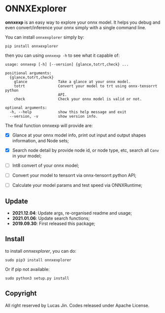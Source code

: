 # ONNXExplorer


**onnxexp** is an easy way to explore your onnx model. It helps you debug and even convert/inference your onnx simply with a single command line.

You can install `onnxexplorer` simply by:

```
pip install onnxexplorer
```

then you can using `onnxexp -h` to see what it capable of:

```
usage: onnxexp [-h] [--version] {glance,totrt,check} ...

positional arguments:
  {glance,totrt,check}
    glance              Take a glance at your onnx model.
    totrt               Convert your model to trt using onnx-tensorrt python
                        API.
    check               Check your onnx model is valid or not.

optional arguments:
  -h, --help            show this help message and exit
  --version, -v         show version info.
```


The final function onnxexp will provide are:

- [x] Glance at your onnx model info, print out input and output shapes information, and Node sets;
- [x] Search node detail by provide node id, or node type, etc, search all `Conv` in your model;
- [ ] Int8 convert of your onnx model;
- [ ] Convert your model to tensorrt via onnx-tensorrt python API;
- [ ] Calculate your model params and test speed via ONNXRuntime;



## Update

- **2021.12.04**: Update args, re-organised readme and usage;
- **2021.01.06**: Update search functions;
- **2019.09.30**: First released this package;



## Install

to install *onnxexplorer*, you can do:

```
sudo pip3 install onnxexplorer
```

Or if pip not available:

```
sudo python3 setup.py install
```



## Copyright

All right reserved by Lucas Jin. Codes released under Apache License.